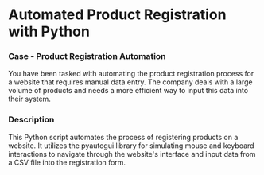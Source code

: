 # Automated Product Registration with Python

### Case - Product Registration Automation

You have been tasked with automating the product registration process for a website that requires manual data entry. The company deals with a large volume of products and needs a more efficient way to input this data into their system.

### Description

This Python script automates the process of registering products on a website. It utilizes the pyautogui library for simulating mouse and keyboard interactions to navigate through the website's interface and input data from a CSV file into the registration form.
